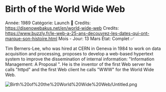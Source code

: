 # Birth of the World Wide Web

Année: 1989
Catégorie: Launch 🚀
Credits: https://disenowebakus.net/en/world-wide-web
Credits: https://www.buzzly.fr/le-web-a-25-ans-decouvrez-les-dates-qui-ont-marque-son-histoire.html
Mois - Jour: 13 Mars
État: Complet ✅

Tim Berners-Lee, who was hired at CERN in Geneva in 1984 to work on data acquisition and processing, proposes to develop a web-based hypertext system to improve the dissemination of internal information: "Information Management: A Proposal ". He is the inventor of the first Web server he calls "httpd" and the first Web client he calls "WWW" for the World Wide Web.

![Birth%20of%20the%20World%20Wide%20Web/Untitled.png](Birth%20of%20the%20World%20Wide%20Web/Untitled.png)